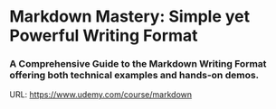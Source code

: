 # Markdown Mastery: Simple yet Powerful Writing Format

### A Comprehensive Guide to the Markdown Writing Format offering both technical examples and hands-on demos.

URL: https://www.udemy.com/course/markdown
